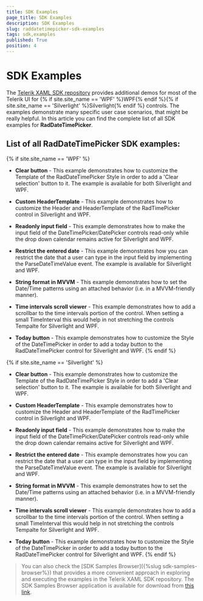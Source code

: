 ```yaml
---
title: SDK Examples
page_title: SDK Examples
description: SDK Examples
slug: raddatetimepicker-sdk-examples
tags: sdk,examples
published: True
position: 4
---
```


# SDK Examples

The [Telerik XAML SDK repository](https://github.com/telerik/xaml-sdk/tree/master/) provides additional demos for most of the Telerik UI for {% if site.site_name == 'WPF' %}WPF{% endif %}{% if site.site_name == 'Silverlight' %}Silverlight{% endif %} controls. The examples demonstrate many specific user case scenarios, that might be really helpful. In this article you can find the complete list of all SDK examples for __RadDateTimePicker__.

## List of all RadDateTimePicker SDK examples:

{% if site.site_name == 'WPF' %}
* __Clear button__ - This example demonstrates how to customize the Template of the RadDateTimePicker Style in order to add a 'Clear selection' button to it. The example is available for both Silverlight and WPF.

* __Custom HeaderTemplate__ - This example demonstrates how to customize the Header and HeaderTemplate of the RadTimePicker control in Silverlight and WPF.

* __Readonly input field__ - This example demonstrates how to make the input field of the DateTimePicker/DatePicker controls read-only while the drop down calendar  remains active for Silverlight and WPF.

* __Restrict the entered date__ - This example demonstrates how you can restrict the date that a user can type in the input field by implementing the ParseDateTimeValue event.
The example is available for Silverlight and WPF.

* __String format in MVVM__ - This example demonstrates how to set the Date/Time patterns using an attached behavior (i.e. in a MVVM-friendly manner).

* __Time intervals scroll viewer__ - This example demonstrates how to add a scrollbar to the time intervals portion of the control. When setting a small TimeInterval this  would help in not stretching the controls Tempalte for Silverlight and WPF.

* __Today button__ - This example demonstrates how to customize the Style of the DateTimePicker in order to add a today button to the RadDateTimePicker control for Silverlight and WPF.
{% endif %}

{% if site.site_name == 'Silverlight' %}
* __Clear button__ - This example demonstrates how to customize the Template of the RadDateTimePicker Style in order to add a 'Clear selection' button to it.
The example is available for both Silverlight and WPF.

* __Custom HeaderTemplate__ - This example demonstrates how to customize the Header and HeaderTemplate of the RadTimePicker control in Silverlight and WPF.

* __Readonly input field__ - This example demonstrates how to make the input field of the DateTimePicker/DatePicker controls read-only while the drop down calendar  remains active for Silverlight and WPF.

* __Restrict the entered date__ - This example demonstrates how you can restrict the date that a user can type in the input field by implementing the ParseDateTimeValue event.
The example is available for Silverlight and WPF.

* __String format in MVVM__ - This example demonstrates how to set the Date/Time patterns using an attached behavior (i.e. in a MVVM-friendly manner).

* __Time intervals scroll viewer__ - This example demonstrates how to add a scrollbar to the time intervals portion of the control. When setting a small TimeInterval this  would help in not stretching the controls Tempalte for Silverlight and WPF.

* __Today button__ - This example demonstrates how to customize the Style of the DateTimePicker in order to add a today button to the RadDateTimePicker control for Silverlight and WPF.
{% endif %}

>You can also check the [SDK Samples Browser]({%slug sdk-samples-browser%}) that provides a more convenient approach in exploring and executing the examples in the Telerik XAML SDK repository. The SDK Samples Browser application is available for download from [this link](http://demos.telerik.com/xaml-sdkbrowser/).
